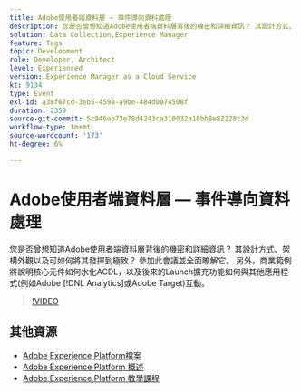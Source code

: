 ```yaml
---
title: Adobe使用者端資料層 — 事件導向資料處理
description: 您是否曾想知道Adobe使用者端資料層背後的機密和詳細資訊？ 其設計方式、架構外觀以及可如何將其發揮到極致？ 參加此會議並全面瞭解它。 另外，商業範例將說明核心元件如何水化ACDL，以及後來的Launch擴充功能如何與其他應用程式(例如Adobe [!DNL Analytics] 或Adobe Target)互動。
solution: Data Collection,Experience Manager
feature: Tags
topic: Development
role: Developer, Architect
level: Experienced
version: Experience Manager as a Cloud Service
kt: 9134
type: Event
exl-id: a38f67cd-3eb5-4590-a9be-484d0074508f
duration: 2359
source-git-commit: 5c946ab73e78d4243ca310032a10bb8e82228c3d
workflow-type: tm+mt
source-wordcount: '173'
ht-degree: 6%

---
```


# Adobe使用者端資料層 — 事件導向資料處理

您是否曾想知道Adobe使用者端資料層背後的機密和詳細資訊？ 其設計方式、架構外觀以及可如何將其發揮到極致？ 參加此會議並全面瞭解它。 另外，商業範例將說明核心元件如何水化ACDL，以及後來的Launch擴充功能如何與其他應用程式(例如Adobe [!DNL Analytics]或Adobe Target)互動。

>[!VIDEO](https://video.tv.adobe.com/v/337585/?quality=12&learn=on&hidetitle=true)

## 其他資源

- [Adobe Experience Platform檔案](https://experienceleague.adobe.com/docs/experience-platform.html?lang=zh-Hant)
- [Adobe Experience Platform 概述](https://experienceleague.adobe.com/docs/experience-platform/landing/home.html?lang=zh-Hant)
- [Adobe Experience Platform 教學課程](https://experienceleague.adobe.com/docs/platform-learn/tutorials/overview.html?lang=zh-Hant)
